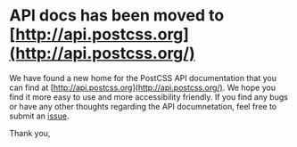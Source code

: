 # API docs has been moved to [http://api.postcss.org](http://api.postcss.org/)

We have found a new home for the PostCSS API documentation that you can find at [http://api.postcss.org](http://api.postcss.org/). We hope you find it more easy to use and more accessibility friendly. If you find any bugs or have any other thoughts regarding the API documnetation, feel free to submit an [issue](https://github.com/postcss/postcss/issues). 

Thank you,
